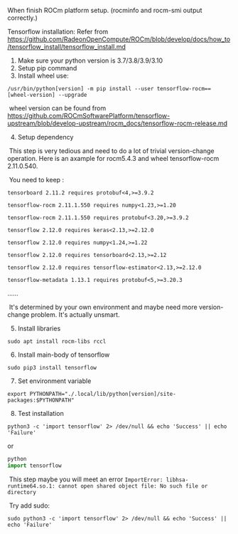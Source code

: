 When finish ROCm platform setup. (rocminfo and rocm-smi output correctly.)

Tensorflow installation:
Refer from https://github.com/RadeonOpenCompute/ROCm/blob/develop/docs/how_to/tensorflow_install/tensorflow_install.md



1. Make sure your python version is 3.7/3.8/3.9/3.10
2. Setup pip command
3. Install wheel use:

 ```/usr/bin/python[version] -m pip install --user tensorflow-rocm==[wheel-version] --upgrade```

​		wheel version can be found from https://github.com/ROCmSoftwarePlatform/tensorflow-upstream/blob/develop-upstream/rocm_docs/tensorflow-rocm-release.md

4. Setup dependency

​		This step is very tedious and need to do a lot of trivial version-change operation. Here is an axample for rocm5.4.3 and wheel tensorflow-rocm 2.11.0.540.

​		You need to keep :

```tensorboard 2.11.2 requires protobuf<4,>=3.9.2```

```tensorflow-rocm 2.11.1.550 requires numpy<1.23,>=1.20```

```tensorflow-rocm 2.11.1.550 requires protobuf<3.20,>=3.9.2```

```tensorflow 2.12.0 requires keras<2.13,>=2.12.0```

```tensorflow 2.12.0 requires numpy<1.24,>=1.22```

```tensorflow 2.12.0 requires tensorboard<2.13,>=2.12```

```tensorflow 2.12.0 requires tensorflow-estimator<2.13,>=2.12.0```

```tensorflow-metadata 1.13.1 requires protobuf<5,>=3.20.3```

......

​		It's determined by your own environment and maybe need more version-change problem. It's actually unsmart.

5. Install libraries

```sudo apt install rocm-libs rccl```

6. Install main-body of tensorflow

```sudo pip3 install tensorflow```

7. Set environment variable

```export PYTHONPATH="./.local/lib/python[version]/site-packages:$PYTHONPATH"```

8. Test installation

```python3 -c 'import tensorflow' 2> /dev/null && echo 'Success' || echo 'Failure'```

or 

```python
python
import tensorflow
```

​		This step maybe you will meet an error ```ImportError: libhsa-runtime64.so.1: cannot open shared object file: No such file or directory```

​		Try add sudo: 

```sudo python3 -c 'import tensorflow' 2> /dev/null && echo 'Success' || echo 'Failure'```



